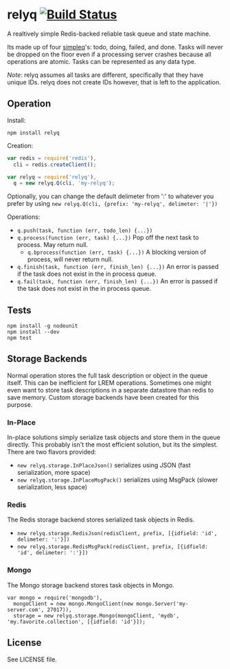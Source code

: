 # relyq [![Build Status][1]][2]

A realtively simple Redis-backed reliable task queue and state machine.

Its made up of four [simpleq](https://github.com/yanatan16/simpleq)'s: todo, doing, failed, and done. Tasks will never be dropped on the floor even if a processing server crashes because all operations are atomic. Tasks can be represented as any data type.

_Note_: relyq assumes all tasks are different, specifically that they have unique IDs. relyq does not create IDs however, that is left to the application.

## Operation

Install:

```
npm install relyq
```

Creation:

```javascript
var redis = require('redis'),
  cli = redis.createClient();

var relyq = require('relyq'),
  q = new relyq.Q(cli, 'my-relyq');
```

Optionally, you can change the default delimeter from ':' to whatever you prefer by using `new relyq.Q(cli, {prefix: 'my-relyq', delimeter: '|'})`

Operations:

- `q.push(task, function (err, todo_len) {...})`
- `q.process(function (err, task) {...})` Pop off the next task to process. May return null.
    - `q.bprocess(function (err, task) {...})` A blocking version of process, will never return null.
- `q.finish(task, function (err, finish_len) {...})` An error is passed if the task does not exist in the in process queue.
- `q.fail(task, function (err, finish_len) {...})` An error is passed if the task does not exist in the in process queue.

## Tests

```
npm install -g nodeunit
npm install --dev
npm test
```

## Storage Backends

Normal operation stores the full task description or object in the queue itself. This can be inefficient for LREM operations. Sometimes one might even want to store task descriptions in a separate datastore than redis to save memory. Custom storage backends have been created for this purpose.

### In-Place

In-place solutions simply serialize task objects and store them in the queue directly. This probably isn't the most efficient solution, but its the simplest. There are two flavors provided:

- `new relyq.storage.InPlaceJson()` serializes using JSON (fast serialization, more space)
- `new relyq.storage.InPlaceMsgPack()` serializes using MsgPack (slower serialization, less space)

### Redis

The Redis storage backend stores serialized task objects in Redis.

- `new relyq.storage.RedisJson(redisClient, prefix, [{idfield: 'id', delimeter: ':'}])`
- `new relyq.storage.RedisMsgPack(redisClient, prefix, [{idfield: 'id', delimeter: ':'}])`

### Mongo

The Mongo storage backend stores task objects in Mongo.

```
var mongo = require('mongodb'),
  mongoClient = new mongo.MongoClient(new mongo.Server('my-server.com', 27017)),
  storage = new relyq.storage.Mongo(mongoClient, 'mydb', 'my.favorite.collection', [{idfield: 'id'}]);
```

## License

See LICENSE file.

[1]: https://travis-ci.org/yanatan16/node-relyq.png?branch=master
[2]: http://travis-ci.org/yanatan16/node-relyq